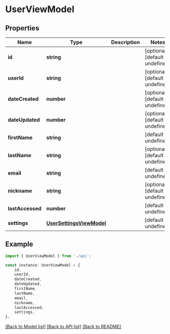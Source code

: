 # UserViewModel


## Properties

Name | Type | Description | Notes
------------ | ------------- | ------------- | -------------
**id** | **string** |  | [optional] [default to undefined]
**userId** | **string** |  | [optional] [default to undefined]
**dateCreated** | **number** |  | [optional] [default to undefined]
**dateUpdated** | **number** |  | [optional] [default to undefined]
**firstName** | **string** |  | [default to undefined]
**lastName** | **string** |  | [optional] [default to undefined]
**email** | **string** |  | [default to undefined]
**nickname** | **string** |  | [optional] [default to undefined]
**lastAccessed** | **number** |  | [default to undefined]
**settings** | [**UserSettingsViewModel**](UserSettingsViewModel.md) |  | [default to undefined]

## Example

```typescript
import { UserViewModel } from './api';

const instance: UserViewModel = {
    id,
    userId,
    dateCreated,
    dateUpdated,
    firstName,
    lastName,
    email,
    nickname,
    lastAccessed,
    settings,
};
```

[[Back to Model list]](../README.md#documentation-for-models) [[Back to API list]](../README.md#documentation-for-api-endpoints) [[Back to README]](../README.md)
